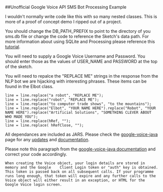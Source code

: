 ##Unofficial Google Voice API SMS Bot Processing Example

I wouldn't normally write code like this with so many nested classes.  This is more of a proof of concept demo I ripped out of a project. 

You should change the DB_PATH_PREFIX to point to the directory of you sms.db file or change the code to reference the Sketch's data path. For more information about using SQLite and Processing please reference this [tutorial](http://cs.smith.edu/dftwiki/index.php/Tutorial:_SQLite_and_Processing,_Part_I). 

You will need to supply a Google Voice Username and Password.  You should enter those as the values of USER_NAME and PASSWORD at the top of the sketch. 

You will need to repalce the "REPLACE ME" strings in the response from the NLP bot we are hijacking with interesting phrases.  These items can be found in the Elbot class. 

    line = line.replace("a robot", "REPLACE ME");
    line = line.replace("robot", "REPLACE ME");
    line = line.replace("to computer trade shows", "to the mountains");
    line = line.replace("Elbot", "YOUR NAME HERE").replace("Robot", "YOUR NAME HERE").replace("Artificial Solutions", "SOMETHING CLEVER ABOUT WHO MADE YOU");
    line = line.replace(hRef, "");
    line = line.replace( hRefClose, "");


All dependances are included as JARS.  Please check the [google-voice-java](https://code.google.com/p/google-voice-java/) page for any [updates](https://code.google.com/p/google-voice-java/downloads/list) and [documentation](https://code.google.com/p/google-voice-java/wiki/GettingStarted). 


Please note this paragraph from the [google-voice-java documentation](https://code.google.com/p/google-voice-java/wiki/GettingStarted) and correct your code accordingly. 

    When creating the Voice object, your login details are stored in memory and the Google    Client Login token or "auth" key is obtained. This token is passed back on all subsequent calls. If your programme runs long enough, that token will expire and any further calls to the Voice object will either result in an exception, or HTML for the Google Voice login screen.
  
  
    
